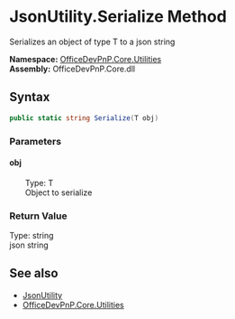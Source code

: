 # JsonUtility.Serialize Method  
 Serializes an object of type T to a json string   

**Namespace:** [OfficeDevPnP.Core.Utilities](OfficeDevPnP.Core.Utilities.md)  
**Assembly:** OfficeDevPnP.Core.dll  
## Syntax
```C#
public static string Serialize(T obj)
```
### Parameters
#### obj  
&emsp;&emsp;Type: T  
&emsp;&emsp;Object to serialize  

  

### Return Value
Type: string  
json string  


## See also
- [JsonUtility](OfficeDevPnP.Core.Utilities.JsonUtility.md) 
- [OfficeDevPnP.Core.Utilities](OfficeDevPnP.Core.Utilities.md) 
